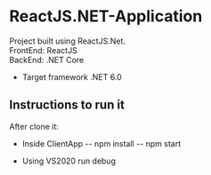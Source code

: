 # ReactJS.NET-Application

Project built using ReactJS.Net.<br />
FrontEnd: ReactJS<br />
BackEnd: .NET Core<br />

- Target framework .NET 6.0

## Instructions to run it
After clone it:
- Inside ClientApp
-- npm install
-- npm start

- Using VS2020 run debug
